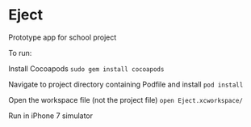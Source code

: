 # Eject
Prototype app for school project

To run:

Install Cocoapods 
`sudo gem install cocoapods`

Navigate to project directory containing Podfile and install
`pod install`

Open the workspace file (not the project file)
`open Eject.xcworkspace/`

Run in iPhone 7 simulator

